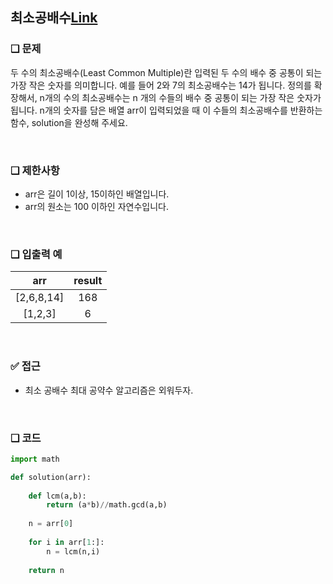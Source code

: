 ## 최소공배수[Link](https://school.programmers.co.kr/learn/courses/30/lessons/12953?language=python3)

### ❑ 문제
두 수의 최소공배수(Least Common Multiple)란 입력된 두 수의 배수 중 공통이 되는 가장 작은 숫자를 의미합니다. 예를 들어 2와 7의 최소공배수는 14가 됩니다. 정의를 확장해서, n개의 수의 최소공배수는 n 개의 수들의 배수 중 공통이 되는 가장 작은 숫자가 됩니다. n개의 숫자를 담은 배열 arr이 입력되었을 때 이 수들의 최소공배수를 반환하는 함수, solution을 완성해 주세요.

<br>

### ❑ 제한사항
- arr은 길이 1이상, 15이하인 배열입니다.
- arr의 원소는 100 이하인 자연수입니다.

<br>

### ❑ 입출력 예
| arr | result |
|:-----------------:|:------------:|
|[2,6,8,14]|168|
|[1,2,3]|6|


<br>

### ✅ 접근
-  최소 공배수 최대 공약수 알고리즘은 외워두자.

<br>

### ❑ 코드
```Python
import math

def solution(arr):
    
    def lcm(a,b):
        return (a*b)//math.gcd(a,b)
     
    n = arr[0]
    
    for i in arr[1:]:
        n = lcm(n,i)
    
    return n

```